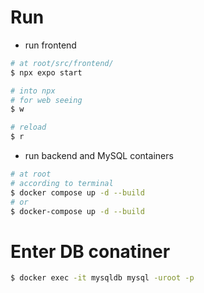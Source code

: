 # Run
- run frontend
```bash
# at root/src/frontend/
$ npx expo start

# into npx
# for web seeing
$ w

# reload
$ r
```
- run backend and MySQL containers 
```bash
# at root
# according to terminal
$ docker compose up -d --build
# or
$ docker-compose up -d --build
```

# Enter DB conatiner
```bash
$ docker exec -it mysqldb mysql -uroot -p
```